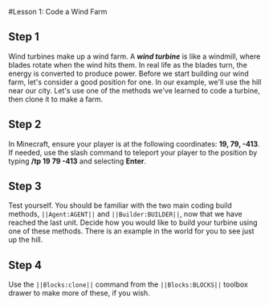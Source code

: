 

#Lesson 1: Code a Wind Farm
## Step 1
Wind turbines make up a wind farm. A ***wind turbine*** is like a windmill, where blades rotate when the wind hits them. In real life as the blades turn, the energy is converted to produce power. Before we start building our wind farm, let's consider a good position for one. In our example, we'll use the hill near our city. Let's use one of the methods we've learned to code a turbine, then clone it to make a farm.  

## Step 2
In Minecraft, ensure your player is at the following coordinates: **19, 79, -413**. If needed, use the slash command to teleport your player to the position by typing **/tp 19 79 -413** and selecting **Enter**. 

## Step 3
Test yourself. You should be familiar with the two main coding build methods, ``||Agent:AGENT||`` and ``||Builder:BUILDER||``, now that we have reached the last unit. Decide how you would like to build your turbine using one of these methods. There is an example in the world for you to see just up the hill. 

## Step 4
Use the ``||Blocks:clone||`` command from the ``||Blocks:BLOCKS||`` toolbox drawer to make more of these, if you wish.   
